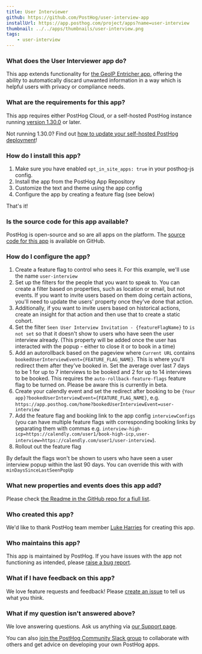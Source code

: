 ```yaml
---
title: User Interviewer
github: https://github.com/PostHog/user-interview-app
installUrl: https://app.posthog.com/project/apps?name=user-interview
thumbnail: ../../apps/thumbnails/user-interview.png
tags:
    - user-interview
---
```


### What does the User Interviewer app do?

This app extends functionality for [the GeoIP Entricher app](/apps/geoip-enrichment), offering the ability to automatically discard unwanted information in a way which is helpful users with privacy or compliance needs.  

### What are the requirements for this app?

This app requires either PostHog Cloud, or a self-hosted PostHog instance running [version 1.30.0](https://posthog.com/blog/the-posthog-array-1-30-0) or later.

Not running 1.30.0? Find out [how to update your self-hosted PostHog deployment](https://posthog.com/docs/runbook/upgrading-posthog)!


### How do I install this app?

1. Make sure you have enabled `opt_in_site_apps: true` in your posthog-js config.
2. Install the app from the PostHog App Repository
3. Customize the text and theme using the app config
4. Configure the app by creating a feature flag (see below)

That's it!

### Is the source code for this app available?

PostHog is open-source and so are all apps on the platform. The [source code for this app](https://github.com/posthog/user-interview-app) is available on GitHub.

### How do I configure the app?

1. Create a feature flag to control who sees it. For this example, we'll use the name `user-interview`
2. Set up the filters for the people that you want to speak to. You can create a filter based on properties, such as location or email, but not events. If you want to invite users based on them doing certain actions, you'll need to update the users' property once they've done that action.
3. Additionally, if you want to invite users based on historical actions, create an insight for that action and then use that to create a static cohort.
4. Set the filter `Seen User Interview Invitation - {featureFlagName}` to `is not set` so that it doesn't show to users who have seen the user interview already. (This property will be added once the user has interacted with the popup - either to close it or to book in a time)
5. Add an autorollback based on the pageview where `Current URL` contains `bookedUserInterviewEvent={FEATURE_FLAG_NAME}`. This is where you'll redirect them after they've booked in. Set the average over last 7 days to be 1 for up to 7 interviews to be booked and 2 for up to 14 interviews to be booked.
This requires the `auto-rollback-feature-flags` feature flag to be turned on. Please be aware this is currently in beta. 
6. Create your calendly event and
set the redirect after booking to be `{Your app}?bookedUserInterviewEvent={FEATURE_FLAG_NAME}`, e.g. `https://app.posthog.com/home?bookedUserInterviewEvent=user-interview`
7. Add the feature flag and booking link to the app config `interviewConfigs` (you can have multiple feature flags with corresponding booking links by separating them with commas e.g. `interview-high-icp=https://calendly.com/user1/book-high-icp,user-interview=https://calendly.com/user1/user-interview`).
8. Rollout out the feature flag

By default the flags won't be shown to users who have seen a user interview popup within the last 90 days. You can override this with with `minDaysSinceLastSeenPopUp`

### What new properties and events does this app add?

Please check [the Readme in the GitHub repo for a fiull list](https://github.com/posthog/user-interview-app#tracking-events). 

### Who created this app?

We'd like to thank PostHog team member [Luke Harries](https://github.com/paolodamico/) for creating this app.

### Who maintains this app?

This app is maintained by PostHog. If you have issues with the app not functioning as intended, please [raise a bug report](https://github.com/posthog/user-interview-app).

### What if I have feedback on this app?

We love feature requests and feedback! Please [create an issue](https://github.com/PostHog/posthog/issues/new?assignees=&labels=enhancement%2C+feature&template=feature_request.md) to tell us what you think.

### What if my question isn't answered above?

We love answering questions. Ask us anything via [our Support page](/questions).

You can also [join the PostHog Community Slack group](/slack) to collaborate with others and get advice on developing your own PostHog apps.
